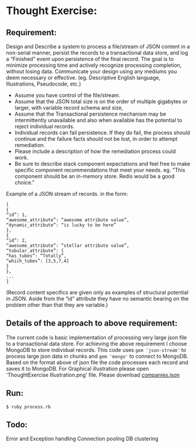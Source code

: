 Thought Exercise:
=================

Requirement:
------------

Design and Describe a system to process a file/stream of JSON content in a non-serial manner, persist the records to a transactional data store, and log a “Finished” event upon persistence of the final record. The goal is to minimize processing time and actively recognize processing completion, without losing data. Communicate your design using any mediums you deem necessary or effective. (eg. Descriptive English language, Illustrations, Pseudocode, etc.)

- Assume you have control of the file/stream.
- Assume that the JSON total size is on the order of multiple gigabytes or larger, with variable record schema and size,
- Assume that the Transactional persistence mechanism may be intermittently unavailable and also when available has the potential to
reject individual records.
- Individual records can fail persistence. If they do fail, the process should continue and the failure facts should not be lost, in order to
attempt remediation.
- Please include a description of how the remediation process could work.
- Be sure to describe stack component expectations and feel free to make specific component recommendations that meet your needs. eg.
"This component should be an in-memory store. Redis would be a good choice."

Example of a JSON stream of records.  in the form:

```
[
{
“id”: 1,
“awesome_attribute”: “awesome attribute value”,
“dynamic_attribute”: “is lucky to be here”
},
{
“id”: 2,
“awesome_attribute”: “stellar attribute value”,
“tubular_attribute”: {
“has_tubes”: “Totally”,
“which_tubes”: [3,5,7,4]
}
},
...
]
```

(Record content specifics are given only as examples of structural potential in JSON. Aside from the “id” attribute they have no semantic bearing
on the problem other than that they are variable.)

Details of the approach to above requirement:
---------------------------------------------

The current code is basic implementation of processing very large json file to a transactional data store. For achieving the above requirement I choose MongoDB to store individual records. This code uses `gem 'json-stream'` to process large json data in chunks and `gem 'mongo'` to connect to MongoDB. Based on the format above of json file the code processes each record and saves it to MongoDB.
For Graphical illustration please open 'ThoughtExercise Illustration.png' file. Please download [companies.json](http://ge.tt/6MtEJ9p2)

Run:
----

```
$ ruby process.rb
```

Todo:
-----
Error and Exception handling
Connection pooling
DB clustering
